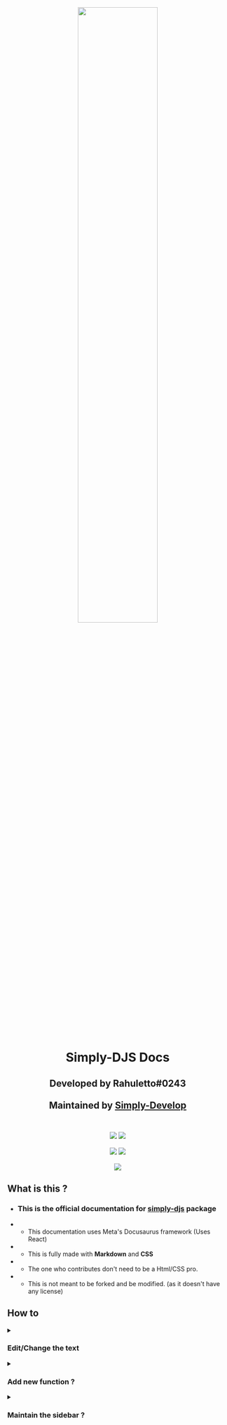 <div align="center"><img style="width: 60%" src="https://user-images.githubusercontent.com/71836991/151350002-7a6885d1-b340-4b01-860a-0c0e9dc1d026.png">

<h1>Simply-DJS Docs</h1>

<h2 align="center">Developed by Rahuletto#0243
<br><br>Maintained by <a href="https://github.com/simply-devlop">Simply-Develop</a></h2>

<br>
<p align="center">
<a class="shield" href="https://www.npmjs.com/package/simply-djs"><img src="https://img.shields.io/npm/v/simply-djs.svg?style=for-the-badge" /></a> 
 <a class="shield" href="https://www.npmjs.com/package/simply-djs"><img src="https://img.shields.io/npm/dt/simply-djs?style=for-the-badge" /></a>
   <br></br>
   <a class="shield" href="https://simplyd.js.org"><img src="https://img.shields.io/badge/Simply--DJS-Documentation-075FFF?style=for-the-badge"/></a> 
      <a class="shield" href="https://discord.gg/3JzDV9T5Fn"><img src="https://img.shields.io/badge/Discord-Support-5865F2?style=for-the-badge&logo=discord"/></a> 
      <br></br>
   <a href="https://discord.gg/3JzDV9T5Fn"><img src="https://invidget.switchblade.xyz/3JzDV9T5Fn" /></a>

</p>

</div>

## What is this ?

- ### This is the official documentation for <a href="https://github.com/simply-devlop/simply-djs">simply-djs</a> package
- - This documentation uses Meta's Docusaurus framework (Uses React)
- - This is fully made with **Markdown** and **CSS**
- - The one who contributes don't need to be a Html/CSS pro.
- - This is not meant to be forked and be modified. (as it doesn't have any license)

## How to

<details>
  <summary><h3>Edit/Change the text</h3></summary>
  
  ## It is just a normal `Markdown` file.
  It's very identical to a normal `.txt` (text) file with some spicyness
  
  Just don't ! Edit ! the CSS !
  
  # Editing
  Lets say you have to edit some specific file
  
  - ### Create a fork
  - ### Go to `docs` folder and select a category folder
  - ### Choose your desired file
  - ### Edit it ;)
  - ### After finishing, Create a pull request
  - ### We will take care about it after then.
  
</details>

<details>
  <summary><h3>Add new function ?</h3></summary>
  
  ### As per Docusaurus, Every file inside a folder runs as a route.

  Can't understand ? Me neither ;>
  
  #### Lets say, We have a file named `toRgb.md` inside `Other` folder.
  
  So when its publically available, you can use `https://simplyd.js.org/docs/Other/toRgb` url.
  Where
  - #### **Other** is the `folder` and
  - #### **toRgb** is the `file`
  
  So you can create a `{name}.md` inside its category to make it work
  
</details>


<details>
  <summary><h3>Maintain the sidebar ?</h3></summary>
  
  ## Don't worry
  ### Docusaurus automatically adds new files to the sidebar.
  
</details>

